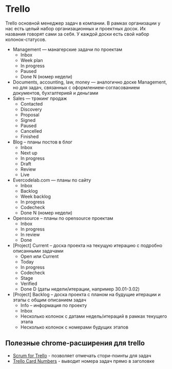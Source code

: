 # Trello

Trello основной менеджер задач в компании. В рамках организации у нас есть целый набор организационных и проектных досок. Их названия говорят сами за себя. У каждой доски есть свой набор колонок-статусов.

* Management — манагерские задачи по проектам
    - Inbox
    - Week plan
    - In progress
    - Paused
    - Done N (номер недели)
* Documents, accounting, law, money — аналогично доске Management, но для задач, связанных с оформлением-согласованием документов, бухгалтерией и деньгами
* Sales — трэкинг продаж
    - Contacted
    - Discovery
    - Proposal
    - Signed
    - Paused
    - Cancelled
    - Finished
* Blog – планы постов в блог
    - Inbox
    - Next up
    - In progress
    - Draft
    - Review
    - Live
* Evercodelab.com — планы по сайту
    - Inbox
    - Backlog
    - Week backlog
    - In progress
    - Codecheck
    - Done N (номер недели)
* Opensource – планы по opensource проектам
    - Inbox
    - In progress
    - In review
    - Done
* [Project] Current – доска проекта на текущую итерацию c подробно описанными задачами
    - Open или Current
    - Today
    - In progress
    - Codecheck
    - Stage
    - Verified
    - Done D (даты недели/итерации, например 30.01-3.02)
* [Project] Backlog – доска проекта с планом на будущие итерации и этапы с общим описанием задач
    - Info – информация по проекту
    - Inbox
    - Несколько колонок с датами недель/итераций в рамках текущего этапа
    - Несколько колонок с номерами будущих этапов

## Полезные chrome-расширения для trello

- [Scrum for Trello](https://chrome.google.com/webstore/detail/scrum-for-trello/jdbcdblgjdpmfninkoogcfpnkjmndgje) - позволяет отмечать стори-поинты для задач
- [Trello Card Numbers](https://chrome.google.com/webstore/detail/trello-card-numbers/kadpkdielickimifpinkknemjdipghaf) - выводит номера задач прямо в заголовке
